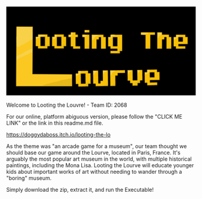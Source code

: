 


![alt text](https://github.com/S1nDev/Looting-the-Lovure/blob/main/Screenshot%202022-10-09%20154530.png)


Welcome to Looting the Louvre! - Team ID: 2068

For our online, platform abiguous version, please follow the "CLICK ME LINK" or the link in this readme.md file. 

https://doggydaboss.itch.io/looting-the-lo


As the theme was "an arcade game for a museum", our team thought we should base our
game around the Lourve, located in Paris, France. It's arguably the most popular art
museum in the world, with multiple historical paintings, including the Mona Lisa.
Looting the Lourve will educate younger kids about important works of art without needing
to wander through a "boring" museum.


Simply download the zip, extract it, and run the Executable! 
